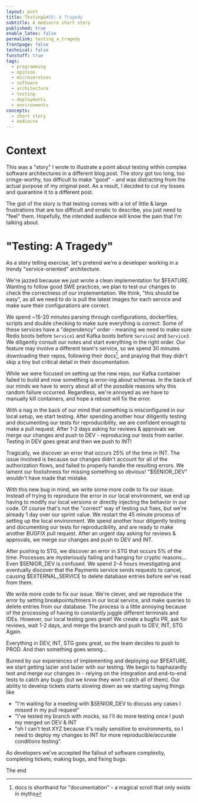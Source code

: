 ```yaml
---
layout: post
title: Testing&#58; A Tragedy 
subtitle: A mediocre short story
published: true
enable_latex: false
permalink: testing_a_tragedy
frontpage: false
technical: false
funstuff: true
tags:
  - programming
  - opinion
  - microservices
  - software
  - architecture
  - testing
  - deployments
  - environments
concepts:
  - short story
  - mediocre
---
```


# Context
This was a "story" I wrote to illustrate a point about testing within complex software architectures in a different blog post. The story got too long, too cringe-worthy, too difficult to make "good" - and was distracting from the actual purpose of my original post. As a result, I decided to cut my losses and quarantine it to a different post. 

The gist of the story is that testing comes with a lot of little & large frustrations that are too difficult and erratic to describe, you just need to "feel" them. Hopefully, the intended audience will know the pain that I'm talking about.

# "Testing: A Tragedy" 

As a story telling exercise, let's pretend we're a developer working in a trendy "service-oriented" architecture. 

We're jazzed because we just wrote a clean implementation for $FEATURE. Wanting to follow good SWE practices, we plan to test our changes to check the correctness of our implementation. We think, "this should be easy", as all we need to do is pull the latest images for each service and make sure their configurations are correct. 

We spend \~15-20 minutes parsing through configurations, dockerfiles, scripts and double checking to make sure everything is correct. Some of these services have a "dependency" order - meaning we need to make sure Redis boots before `Service1` and Kafka boots before `Service2` and `Service3`. We diligently consult our notes and start everything in the right order. Our feature may involve a different team's service, so we spend 30 minutes downloading their repos, following their docs[^1], and praying that they didn't skip a tiny but critical detail in their documentation. 

[^1]: docs is shorthand for "documentation" - a magical scroll that only exists in myths    

While we were focused on setting up the new repo, our Kafka container failed to build and now something is error-ing about schemas. In the back of our minds we have to worry about all of the possible reasons why this random failure occurred. Regardless, we're annoyed as we have to manually kill containers, and hope a reboot will fix the error.

With a nag in the back of our mind that something is misconfigured in our local setup, we start testing. After spending another hour diligently testing and documenting our tests for reproducibility, we are confident enough to make a pull request. After 1-2 days asking for reviews & approvals we merge our changes and push to DEV - reproducing our tests from earlier. Testing in DEV goes great and then we push to INT!

Tragically, we discover an error that occurs 25% of the time in INT. The issue involved is because our changes didn't account for all of the authorization flows, and failed to properly handle the resulting errors. We lament our foolishness for missing something so obvious! "$SENIOR_DEV" wouldn't have made that mistake.

With this new bug in mind, we write some more code to fix our issue. Instead of trying to reproduce the error in our local environment, we end up having to modify our local versions or directly injecting the behavior in our code. Of course that's not the "correct" way of testing out fixes, but we're already 1 day over our sprint value. We restart the 45 minute process of setting up the local environment. We spend another hour diligently testing and documenting our tests for reproducibility, and are ready to make another BUGFIX pull request. After an urgent day asking for reviews & approvals, we merge our changes and push to DEV and INT.

After pushing to STG, we discover an error in STG that occurs 5% of the time. Processes are mysteriously failing and hanging for cryptic reasons... Even $SENIOR_DEV is confused. We spend 2-4 hours investigating and eventually discover that the Payments service sends requests to cancel, causing $EXTERNAL_SERVICE to delete database entries before we've read from them. 

We write more code to fix our issue. We're clever, and we reproduce the error by setting breakpoints/timers in our local service, and make queries to delete entries from our database. The process is a little annoying because of the processing of having to constantly juggle different terminals and IDEs. However, our local testing goes great! We create a bugfix PR, ask for reviews, wait 1-2 days, and merge the branch and push to DEV, INT, STG Again.

Everything in DEV, INT, STG goes great, so the team decides to push to PROD. And then something goes wrong...

Burned by our experiences of implementing and deploying our $FEATURE, we start getting lazier and lazier with our testing. We begin to haphazardly test and merge our changes in - relying on the integration and end-to-end tests to catch any bugs (but we know they won't catch all of them). Our ability to develop tickets starts slowing down as we starting saying things like 
- "I'm waiting for a meeting with $SENIOR_DEV to discuss any cases I missed in my pull request"
- "I've tested my branch with mocks, so I'll do more testing once I push my merged on DEV & INT
- "oh I can't test XYZ because it's really sensitive to environments, so I need to deploy my changes to INT for more reproducible/accurate conditions testing".

As developers we've accepted the fallout of software complexity, completing tickets, making bugs, and fixing bugs.

The end
